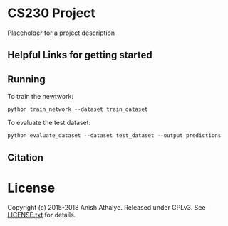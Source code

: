 # CS230 Project

Placeholder for a project description

## Helpful Links for getting started
[net]: http://www.vlfeat.org/matconvnet/models/beta16/imagenet-vgg-verydeep-19.mat


## Running

To train the newtwork:

`python train_network --dataset train_dataset`

To evaluate the test dataset: 

`python evaluate_dataset --dataset test_dataset --output predictions`





## Citation

# License

Copyright (c) 2015-2018 Anish Athalye. Released under GPLv3. See
[LICENSE.txt][license] for details.

[net]: http://www.vlfeat.org/matconvnet/models/beta16/imagenet-vgg-verydeep-19.mat
[paper]: http://arxiv.org/pdf/1508.06576v2.pdf
[l-bfgs]: https://en.wikipedia.org/wiki/Limited-memory_BFGS
[adam]: http://arxiv.org/abs/1412.6980
[ad]: https://en.wikipedia.org/wiki/Automatic_differentiation
[lengstrom-fast-style-transfer]: https://github.com/lengstrom/fast-style-transfer
[fast-neural-style]: https://arxiv.org/pdf/1603.08155v1.pdf
[license]: LICENSE.txt
